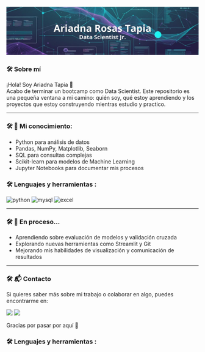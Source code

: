 ![Banner](Banner%20Github%20Ari.png)

### :hammer_and_wrench: Sobre mí

¡Hola! Soy Ariadna Tapia 👋  
Acabo de terminar un bootcamp como Data Scientist. 
Este repositorio es una pequeña ventana a mi camino: quién soy, qué estoy aprendiendo y los proyectos que estoy construyendo mientras estudio y practico.

---

### :hammer_and_wrench: 🚀 Mi conocimiento:

- Python para análisis de datos
- Pandas, NumPy, Matplotlib, Seaborn
- SQL para consultas complejas
- Scikit-learn para modelos de Machine Learning
- Jupyter Notebooks para documentar mis procesos


### :hammer_and_wrench: Lenguajes y herramientas :

<div id="header" align="left">
    <img decoding="async" src="https://img.shields.io/badge/Python-3776AB?style=for-the-badge&logo=python&logoColor=white" alt="python"/>
  </a>
    <img decoding="async" src="https://img.shields.io/badge/MySQL-6DB33F?style=for-the-badge&logo=mysql&logoColor=white" alt="mysql"/>
  </a>
 <img decoding="async" src="https://img.shields.io/badge/Microsoft_Excel-217346?style=for-the-badge&logo=microsoft-excel&logoColor=white" alt="excel"/>

</div>

---

### :hammer_and_wrench: 🌱 En proceso...

- Aprendiendo sobre evaluación de modelos y validación cruzada
- Explorando nuevas herramientas como Streamlit y Git
- Mejorando mis habilidades de visualización y comunicación de resultados

---

### :hammer_and_wrench: 📬 Contacto

Si quieres saber más sobre mi trabajo o colaborar en algo, puedes encontrarme en:

[![](https://img.shields.io/badge/LinkedIn-0077B5?style=for-the-badge&logo=linkedin&logoColor=white)](https://www.linkedin.com/in/ariadna-tapia)
[![](https://img.shields.io/badge/Email-D14836?style=for-the-badge&logo=gmail&logoColor=white)](mailto:arilur11@hotmail.com)

Gracias por pasar por aquí 🌟


### :hammer_and_wrench: Lenguajes y herramientas :
